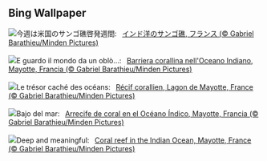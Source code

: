 ## Bing Wallpaper
![](https://www.bing.com/th?id=OHR.MayotteCoral_JA-JP2527980968_UHD.jpg&w=1000)今週は米国のサンゴ礁啓発週間:&nbsp;&ensp;[インド洋のサンゴ礁, フランス  (© Gabriel Barathieu/Minden Pictures)](https://www.bing.com/th?id=OHR.MayotteCoral_JA-JP2527980968_UHD.jpg)
<br><br/>
![](https://www.bing.com/th?id=OHR.MayotteCoral_IT-IT9928762998_UHD.jpg&w=1000)E guardo il mondo da un oblò...:&nbsp;&ensp;[Barriera corallina nell'Oceano Indiano, Mayotte, Francia (© Gabriel Barathieu/Minden Pictures)](https://www.bing.com/th?id=OHR.MayotteCoral_IT-IT9928762998_UHD.jpg)
<br><br/>
![](https://www.bing.com/th?id=OHR.MayotteCoral_FR-FR3285872398_UHD.jpg&w=1000)Le trésor caché des océans:&nbsp;&ensp;[Récif corallien, Lagon de Mayotte, France (© Gabriel Barathieu/Minden Pictures)](https://www.bing.com/th?id=OHR.MayotteCoral_FR-FR3285872398_UHD.jpg)
<br><br/>
![](https://www.bing.com/th?id=OHR.MayotteCoral_ES-ES7740312027_UHD.jpg&w=1000)Bajo del mar:&nbsp;&ensp;[Arrecife de coral en el Océano Índico, Mayotte, Francia (© Gabriel Barathieu/Minden Pictures)](https://www.bing.com/th?id=OHR.MayotteCoral_ES-ES7740312027_UHD.jpg)
<br><br/>
![](https://www.bing.com/th?id=OHR.MayotteCoral_EN-GB7192983287_UHD.jpg&w=1000)Deep and meaningful:&nbsp;&ensp;[Coral reef in the Indian Ocean, Mayotte, France (© Gabriel Barathieu/Minden Pictures)](https://www.bing.com/th?id=OHR.MayotteCoral_EN-GB7192983287_UHD.jpg)
<br><br/>
